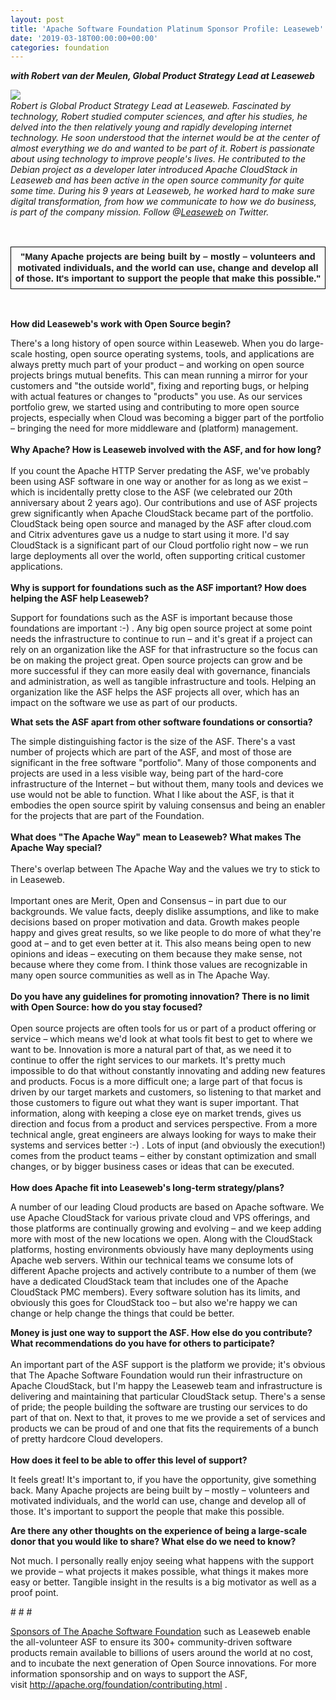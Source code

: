 ```yaml
---
layout: post
title: 'Apache Software Foundation Platinum Sponsor Profile: Leaseweb'
date: '2019-03-18T00:00:00+00:00'
categories: foundation
---
```

<div> 
    <p><strong><em>with Robert van der Meulen, Global Product Strategy Lead at Leaseweb</em></strong></p> 
    <p><img src="https://blogs.apache.org/foundation/mediaresource/9e9d2ac6-446e-4728-b75e-bd0b7237996d" align="left" /><br /><em>Robert is Global Product Strategy Lead at Leaseweb. Fascinated by technology, Robert studied computer sciences, and after his studies, he delved into the then relatively young and rapidly developing internet technology. He soon understood that the internet would be at the center of almost everything we do and wanted to be part of it. Robert is passionate about using technology to improve people's lives. He contributed to the Debian project as a developer later introduced Apache CloudStack in Leaseweb and has been active in the open source community for quite some time. During his 9 years at Leaseweb, he worked hard to make sure digital transformation, from how we communicate to how we do business, is part of the company mission. Follow @</em><em><a href="https://twitter.com/Leaseweb">Leaseweb</a></em><em>&nbsp;on Twitter.</em></p> <em> 
      <p> </p></em> 
    <p><em><br /></em></p> 
    <p> </p> 
    <p> </p><span id="docs-internal-guid-0c1068e9-7fff-0a4e-46bf-937396b1bff9"> 
      <div dir="ltr" style="margin-left: 0pt;"> 
        <table style="text-align: center; border: none; border-collapse: collapse;"><colgroup><col width="577" /></colgroup> 
          <tbody> 
            <tr style="height: 0pt;"> 
              <td style="border-width: 1pt; border-style: solid; border-color: #000000; vertical-align: top; padding: 5pt;"> 
                <p dir="ltr" style="line-height: 1.2; margin-top: 0pt; margin-bottom: 0pt;"><span style="font-size: 11pt; font-family: Arial; background-color: transparent; font-weight: 700; font-variant-numeric: normal; font-variant-east-asian: normal; vertical-align: baseline; white-space: pre-wrap;">&quot;</span><font face="Arial"><span style="font-size: 14.6667px; white-space: pre-wrap;"><strong>Many Apache projects are being built by – mostly – volunteers and motivated individuals, and the world can use, change and develop all of those. It's important to support the people that make this possible</strong></span></font><span style="background-color: transparent; font-family: Arial; font-size: 11pt; font-weight: 700; white-space: pre-wrap;">.&quot;</span></p> 
              </td> 
            </tr> 
          </tbody> 
        </table> 
      </div><br /></span> 
    <p> </p> 
    <p><strong>How did Leaseweb's work with Open Source begin?</strong></p> 
  </div> 
  <div> 
    <div>There's a long history of open source within Leaseweb. When you do large-scale hosting, open source operating systems, tools, and applications are always pretty much part of your product – and working on open source projects brings mutual benefits. This can mean running a mirror for your customers and &quot;the outside world&quot;, fixing and reporting bugs, or helping with actual features or changes to &quot;products&quot; you use. As our services portfolio grew, we started using and contributing to more open source projects, especially when Cloud was becoming a bigger part of the portfolio – bringing the need for more middleware and (platform) management.</div> 
  </div> 
  <div><br /></div> 
  <div><strong>Why Apache? How is Leaseweb involved with the ASF, and for how long?</strong></div> 
  <div><br /></div> 
  <div> 
    <div>If you count the Apache HTTP Server predating the ASF, we've probably been using ASF software in one way or another for as long as we exist – which is incidentally pretty close to the ASF (we celebrated our 20th anniversary about 2 years ago). Our contributions and use of ASF projects grew significantly when Apache CloudStack became part of the portfolio. CloudStack being open source and managed by the ASF after cloud.com and Citrix adventures gave us a nudge to start using it more. I'd say CloudStack is a significant part of our Cloud portfolio right now – we run large deployments all over the world, often supporting critical customer applications.</div> 
  </div> 
  <div><br /></div> 
  <div><strong>Why is support for foundations such as the ASF important? How does helping the ASF help Leaseweb?</strong></div> 
  <div> 
    <div> 
      <p>Support for foundations such as the ASF is important because those foundations are important :-) . Any big open source project at some point needs the infrastructure to continue to run – and it's great if a project can rely on an organization like the ASF for that infrastructure so the focus can be on making the project great. Open source projects can grow and be more successful if they can more easily deal with governance, financials and administration, as well as tangible infrastructure and tools. Helping an organization like the ASF helps the ASF projects all over, which has an impact on the software we use as part of our products.</p> 
      <p><strong>What sets the ASF apart from other software foundations or consortia?</strong></p> 
    </div> 
  </div> 
  <div>The simple distinguishing factor is the size of the ASF. There's a vast number of projects which are part of the ASF, and most of those are significant in the free software &quot;portfolio&quot;. Many of those components and projects are used in a less visible way, being part of the hard-core infrastructure of the Internet – but without them, many tools and devices we use would not be able to function. What I like about the ASF, is that it embodies the open source spirit by valuing consensus and being an enabler for the projects that are part of the Foundation.&nbsp;</div> 
  <div><br /></div> 
  <div><strong>What does &quot;The Apache Way&quot;&nbsp;mean to Leaseweb? What makes The Apache Way special?</strong></div> 
  <div> 
    <div><br /></div> 
    <div>There's overlap between The Apache Way and the values we try to stick to in Leaseweb.&nbsp;</div> 
    <div><br /></div> 
    <div>Important ones are Merit, Open and Consensus – in part due to our backgrounds. We value facts, deeply dislike assumptions, and like to make decisions based on proper motivation and data. Growth makes people happy and gives great results, so we like people to do more of what they're good at – and to get even better at it. This also means being open to new opinions and ideas – executing on them because they make sense, not because where they come from. I think those values are recognizable in many open source communities as well as in The Apache Way.</div> 
  </div> 
  <div><br /></div> 
  <div><strong>Do you have any guidelines for promoting innovation? There is no limit with Open Source: how do you stay focused?</strong></div> 
  <div><br /></div> 
  <div> 
    <div>Open source projects are often tools for us or part of a product offering or service – which means we'd look at what tools fit best to get to where we want to be. Innovation is more a natural part of that, as we need it to continue to offer the right services to our markets. It's pretty much impossible to do that without constantly innovating and adding new features and products. Focus is a more difficult one; a large part of that focus is driven by our target markets and customers, so listening to that market and those customers to figure out what they want is super important. That information, along with keeping a close eye on market trends, gives us direction and focus from a product and services perspective. From a more technical angle, great engineers are always looking for ways to make their systems and services better :-) . Lots of input (and obviously the execution!) comes from the product teams – either by constant optimization and small changes, or by bigger business cases or ideas that can be executed.&nbsp;</div> 
  </div> 
  <div><br /></div> 
  <div><strong>How does Apache fit into Leaseweb's long-term strategy/plans?</strong></div> 
  <div> 
    <p>A number of our leading Cloud products are based on Apache software. We use Apache CloudStack for various private cloud and VPS offerings, and those platforms are continually growing and evolving – and we keep adding more with most of the new locations we open. Along with the CloudStack platforms, hosting environments obviously have many deployments using Apache web servers. Within our technical teams we consume lots of different Apache projects and actively contribute to a number of them (we have a dedicated CloudStack team that includes one of the Apache CloudStack PMC members). Every software solution has its limits, and obviously this goes for CloudStack too – but also we're happy we can change or help change the things that could be better.&nbsp;</p> 
  </div> 
  <div><strong>Money is just one way to support the ASF. How else do you contribute? What recommendations do you have for others to participate?</strong></div> 
  <div><br /></div> 
  <div> 
    <div>An important part of the ASF support is the platform we provide; it's obvious that The Apache Software Foundation would run their infrastructure on Apache CloudStack, but I'm happy the Leaseweb team and infrastructure is delivering and maintaining that particular CloudStack setup. There's a sense of pride; the people building the software are trusting our services to do part of that on. Next to that, it proves to me we provide a set of services and products we can be proud of and one that fits the requirements of a bunch of pretty hardcore Cloud developers.</div> 
  </div> 
  <div><br /></div> 
  <div> 
    <div><strong>How does it feel to be able to offer this level of support?</strong></div> 
    <div> 
      <p>It feels great! It's important to, if you have the opportunity, give something back. Many Apache projects are being built by – mostly – volunteers and motivated individuals, and the world can use, change and develop all of those. It's important to support the people that make this possible.</p> 
      <p><strong>Are there any other thoughts on the experience of being a large-scale donor that you would like to share? What else do we need to know?</strong></p> 
      <p>Not much. I personally really enjoy seeing what happens with the support we provide – what projects it makes possible, what things it makes more easy or better. Tangible insight in the results is a big motivator as well as a proof point.&nbsp;</p> 
      <p># # #</p> 
      <p><a href="http://apache.org/foundation/thanks">Sponsors of The Apache Software Foundation</a> such as Leaseweb enable the all-volunteer ASF to ensure its 300+ community-driven software products remain available to billions of users around the world at no cost, and to incubate the next generation of Open Source innovations. For more information sponsorship and on ways to support the ASF, visit&nbsp;<a href="http://apache.org/foundation/contributing.html">http://apache.org/foundation/contributing.html</a>&nbsp;.&nbsp;</p> 
    </div> 
  </div>
